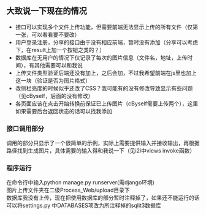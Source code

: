 ## 大致说一下现在的情况
+ 接口可以实现多个文件上传功能，但需要前端无法显示上传的所有文件（仅第一张，可以看看要不要改）
+ 用户登录注册，分享的接口由于没有相应前端，暂时没有添加（分享可以考虑下，在result上加一个按钮之类的？）
+ 数据库在无用户的情况下仅记录了每次的图片信息（文件名，地址，上传时间），有其他需要可以和我说
+ 上传文件类型验证后端还没有加上，之后会加，不过我希望前端在js里也加上这一块（验证是否为图片格式）
+ 改侧栏亮度的时候似乎还改了CSS？我可能有的没有修改导致显示有些问题（见cByself，后面的没有修改）
+ 各页面应该在点击开始转换前保证已上传图片（cByself需要上传两个），这里如果需要后台返回状态的话可以找我添加

### 接口调用部分
调用的部分只显示了一个很简单的示例，实际上需要提供输入并接收输出，再根据路径找到生成图片，具体需要的输入得和我说一下（见i2i中views invoke函数）

### 程序运行
在命令行中输入python manage.py runserver(需django环境)  
图片上传文件夹在二级Process_Web/upload目录下  
数据库我没有上传，现在把使用数据库的部分暂时注释掉了，如果还不能运行的话可以将settings.py 中DATABASES项改为所注释掉的sqlit3数据库

